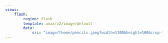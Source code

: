 ```yaml
---
views:
    flash:
        region: flash
        template: anax/v2/image/default
        data:
            src: "image/theme/pencils.jpeg?width=1100&height=160&crop-to-fit&area=0,0,30,0"
---
```

